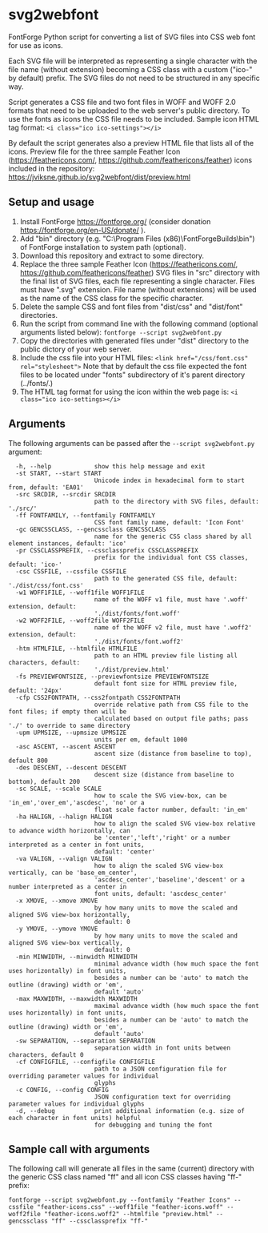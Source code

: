 # svg2webfont

FontForge Python script for converting a list of SVG files into CSS web font for use as icons.

Each SVG file will be interpreted as representing a single character with the file name (without extension) becoming a CSS class with a custom ("ico-" by default) prefix. The SVG files do not need to be structured in any specific way.

Script generates a CSS file and two font files in WOFF and WOFF 2.0 formats that need to be uploaded to the web server's public directory. To use the fonts as icons the CSS file needs to be included. Sample icon HTML tag format:
`<i class="ico ico-settings"></i>`

By default the script generates also a preview HTML file that lists all of the icons. Preview file for the three sample Feather Icon (https://feathericons.com/, https://github.com/feathericons/feather) icons included in the repository: https://jviksne.github.io/svg2webfont/dist/preview.html

## Setup and usage

1. Install FontForge https://fontforge.org/ (consider donation https://fontforge.org/en-US/donate/ ).
2. Add "bin" directory (e.g. "C:\Program Files (x86)\FontForgeBuilds\bin") of FontForge installation to system path (optional).
3. Download this repository and extract to some directory.
4. Replace the three sample Feather Icon (https://feathericons.com/, https://github.com/feathericons/feather) SVG files in "src" directory with the final list of SVG files, each file representing a single character. Files must have ".svg" extension. File name (without extensions) will be used as the name of the CSS class for the specific character.
5. Delete the sample CSS and font files from "dist/css" and "dist/font" directories.
6. Run the script from command line with the following command (optional arguments listed below):
`fontforge --script svg2webfont.py`
7. Copy the directories with generated files under "dist" directory to the public dictory of your web server.
8. Include the css file into your HTML files:
`<link href="/css/font.css" rel="stylesheet">`
Note that by default the css file expected the font files to be located under "fonts" subdirectory of it's parent directory (../fonts/.)
9. The HTML tag format for using the icon within the web page is:
 `<i class="ico ico-settings></i>`

## Arguments

The following arguments can be passed after the `--script svg2webfont.py` argument:

```
  -h, --help            show this help message and exit
  -st START, --start START
                        Unicode index in hexadecimal form to start from, default: 'EA01'
  -src SRCDIR, --srcdir SRCDIR
                        path to the directory with SVG files, default: './src/'
  -ff FONTFAMILY, --fontfamily FONTFAMILY
                        CSS font family name, default: 'Icon Font'
  -gc GENCSSCLASS, --gencssclass GENCSSCLASS
                        name for the generic CSS class shared by all element instances, default: 'ico'
  -pr CSSCLASSPREFIX, --cssclassprefix CSSCLASSPREFIX
                        prefix for the individual font CSS classes, default: 'ico-'
  -csc CSSFILE, --cssfile CSSFILE
                        path to the generated CSS file, default: './dist/css/font.css'
  -w1 WOFF1FILE, --woff1file WOFF1FILE
                        name of the WOFF v1 file, must have '.woff' extension, default:
                        './dist/fonts/font.woff'
  -w2 WOFF2FILE, --woff2file WOFF2FILE
                        name of the WOFF v2 file, must have '.woff2' extension, default:
                        './dist/fonts/font.woff2'
  -htm HTMLFILE, --htmlfile HTMLFILE
                        path to an HTML preview file listing all characters, default:
                        './dist/preview.html'
  -fs PREVIEWFONTSIZE, --previewfontsize PREVIEWFONTSIZE
                        default font size for HTML preview file, default: '24px'
  -cfp CSS2FONTPATH, --css2fontpath CSS2FONTPATH
                        override relative path from CSS file to the font files; if empty then will be
                        calculated based on output file paths; pass './' to override to same directory
  -upm UPMSIZE, --upmsize UPMSIZE
                        units per em, default 1000
  -asc ASCENT, --ascent ASCENT
                        ascent size (distance from baseline to top), default 800
  -des DESCENT, --descent DESCENT
                        descent size (distance from baseline to bottom), default 200
  -sc SCALE, --scale SCALE
                        how to scale the SVG view-box, can be 'in_em','over_em','ascdesc', 'no' or a
                        float scale factor number, default: 'in_em'
  -ha HALIGN, --halign HALIGN
                        how to align the scaled SVG view-box relative to advance width horizontally, can
                        be 'center','left','right' or a number interpreted as a center in font units,
                        default: 'center'
  -va VALIGN, --valign VALIGN
                        how to align the scaled SVG view-box vertically, can be 'base_em_center',
                        'ascdesc_center','baseline','descent' or a number interpreted as a center in
                        font units, default: 'ascdesc_center'
  -x XMOVE, --xmove XMOVE
                        by how many units to move the scaled and aligned SVG view-box horizontally,
                        default: 0
  -y YMOVE, --ymove YMOVE
                        by how many units to move the scaled and aligned SVG view-box vertically,
                        default: 0
  -min MINWIDTH, --minwidth MINWIDTH
                        minimal advance width (how much space the font uses horizontally) in font units,
                        besides a number can be 'auto' to match the outline (drawing) width or 'em',
                        default 'auto'
  -max MAXWIDTH, --maxwidth MAXWIDTH
                        maximal advance width (how much space the font uses horizontally) in font units,
                        besides a number can be 'auto' to match the outline (drawing) width or 'em',
                        default 'auto'
  -sw SEPARATION, --separation SEPARATION
                        separation width in font units between characters, default 0
  -cf CONFIGFILE, --configfile CONFIGFILE
                        path to a JSON configuration file for overriding parameter values for individual
                        glyphs
  -c CONFIG, --config CONFIG
                        JSON configuration text for overriding parameter values for individual glyphs
  -d, --debug           print additional information (e.g. size of each character in font units) helpful
                        for debugging and tuning the font
```

## Sample call with arguments

The following call will generate all files in the same (current) directory with the generic CSS class named "ff" and all icon CSS classes having "ff-" prefix:

```
fontforge --script svg2webfont.py --fontfamily "Feather Icons" --cssfile "feather-icons.css" --woff1file "feather-icons.woff" --woff2file "feather-icons.woff2" --htmlfile "preview.html" --gencssclass "ff" --cssclassprefix "ff-"
```
